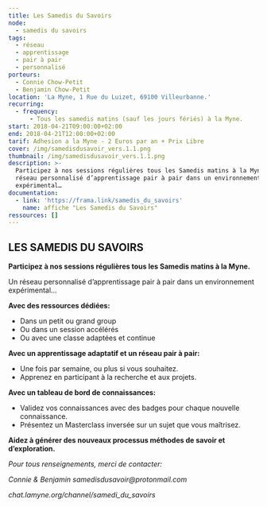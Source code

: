 ```yaml
---
title: Les Samedis du Savoirs
node:
  - samedis du savoirs
tags:
  - réseau
  - apprentissage
  - pair à pair
  - personnalisé
porteurs:
  - Connie Chow-Petit
  - Benjamin Chow-Petit
location: 'La Myne, 1 Rue du Luizet, 69100 Villeurbanne.'
recurring:
  - frequency:
      - Tous les samedis matins (sauf les jours fériés) à la Myne.
start: 2018-04-21T09:00:00+02:00
end: 2018-04-21T12:00:00+02:00
tarif: Adhesion a la Myne - 2 Euros par an + Prix Libre
cover: /img/samedisdusavoir_vers.1.1.png
thumbnail: /img/samedisdusavoir_vers.1.1.png
description: >-
  Participez à nos sessions régulières tous les Samedis matins à la Myne. Un
  réseau personnalisé d’apprentissage pair à pair dans un environnement
  expérimental…
documentation:
  - link: 'https://frama.link/samedis_du_savoirs'
    name: affiche "Les Samedis du Savoirs"
ressources: []
---
```

## **LES SAMEDIS DU SAVOIRS**

**Participez à nos sessions régulières tous les Samedis matins à la Myne.**

Un réseau personnalisé d’apprentissage pair à pair dans un environnement expérimental…

**Avec des ressources dédiées:**

* Dans un petit ou grand group
* Ou dans un session accélérés
* Ou avec une classe adaptées et continue

**Avec un apprentissage adaptatif et un réseau pair à pair:**

* Une fois par semaine, ou plus si vous souhaitez.
* Apprenez en participant à la recherche et aux projets.

**Avec un tableau de bord de connaissances:**

* Validez vos connaissances avec des badges pour chaque nouvelle connaissance.
* Présentez un Masterclass inversée sur un sujet que vous maîtrisez.

**Aidez à générer des nouveaux processus méthodes de savoir et d’exploration.**

_Pour tous renseignements, merci de contacter:_

_Connie & Benjamin samedisdusavoir@protonmail.com_

_chat.lamyne.org/channel/samedi_du_savoirs_
